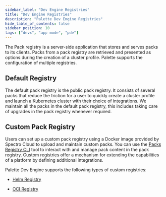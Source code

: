 ```yaml
---
sidebar_label: "Dev Engine Registries"
title: "Dev Engine Registries"
description: "Palette Dev Engine Registries"
hide_table_of_contents: false
sidebar_position: 10
tags: ["devx", "app mode", "pde"]
---
```


The Pack registry is a server-side application that stores and serves packs to its clients. Packs from a pack registry are retrieved and presented as options during the creation of a cluster profile. Palette supports the configuration of multiple registries.

## Default Registry

The default pack registry is the public pack registry. It consists of several packs that reduce the friction for a user to quickly create a cluster profile and launch a Kubernetes cluster with their choice of integrations. We maintain all the packs in the default pack registry, this includes taking care of upgrades in the pack registry whenever required.

## Custom Pack Registry

Users can set up a custom pack registry using a Docker image provided by Spectro Cloud to upload and maintain custom packs. You can use the [Packs Registry CLI](../../registries-and-packs/spectro-cli-reference.md) tool to interact with and manage pack content in the pack registry. Custom registries offer a mechanism for extending the capabilities of a platform by defining additional integrations.

Palette Dev Engine supports the following types of custom registries:

- [Helm Registry](../../registries-and-packs/registries/helm-charts.md)

- [OCI Registry](../../registries-and-packs/registries/oci-registry/oci-registry.md)

